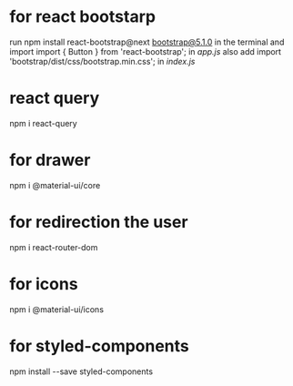 # for react bootstarp 
run npm install react-bootstrap@next bootstrap@5.1.0 in the terminal
and import import { Button } from 'react-bootstrap'; in *app.js*
also add import 'bootstrap/dist/css/bootstrap.min.css'; in *index.js*

# react query
npm i react-query
# for drawer
npm i @material-ui/core
# for redirection the user
npm i react-router-dom
# for icons
npm i @material-ui/icons
# for styled-components
npm install --save styled-components
